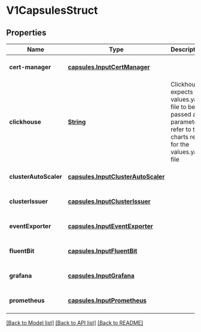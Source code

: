 # V1CapsulesStruct
## Properties

Name | Type | Description | Notes
------------ | ------------- | ------------- | -------------
**cert-manager** | [**capsules.InputCertManager**](capsules.InputCertManager.md) |  | [optional] [default to null]
**clickhouse** | [**String**](string.md) | Clickhouse expects the values.yaml file to be passed as a parameter refer to the charts repo for the values.yaml file | [optional] [default to null]
**clusterAutoScaler** | [**capsules.InputClusterAutoScaler**](capsules.InputClusterAutoScaler.md) |  | [optional] [default to null]
**clusterIssuer** | [**capsules.InputClusterIssuer**](capsules.InputClusterIssuer.md) |  | [optional] [default to null]
**eventExporter** | [**capsules.InputEventExporter**](capsules.InputEventExporter.md) |  | [optional] [default to null]
**fluentBit** | [**capsules.InputFluentBit**](capsules.InputFluentBit.md) |  | [optional] [default to null]
**grafana** | [**capsules.InputGrafana**](capsules.InputGrafana.md) |  | [optional] [default to null]
**prometheus** | [**capsules.InputPrometheus**](capsules.InputPrometheus.md) |  | [optional] [default to null]

[[Back to Model list]](../README.md#documentation-for-models) [[Back to API list]](../README.md#documentation-for-api-endpoints) [[Back to README]](../README.md)

